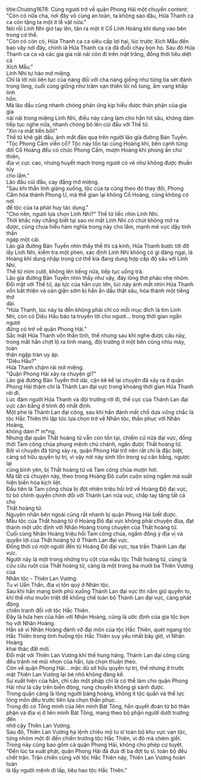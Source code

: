 title:Chương1678: Cùng ngươi trở về quận Phong Hải một chuyến
content:
"Còn có nữa cha, nơi đây vô cùng an toàn, ta không sao đâu, Hứa Thanh ca<br>ca còn tặng ta một ít lễ vật nữa."<br>Nói rồi Linh Nhi giơ tay lên, tản ra một ít Cổ Linh Hoàng khí dung vào bên<br>trong cơ thể.<br>"Còn có còn có, Hứa Thanh ca ca siêu cấp lợi hại, lúc trước Xích Mẫu đến<br>bao vây nơi đây, chính là Hứa Thanh ca ca đã đuổi chạy bọn họ. Sau đó Hứa<br>Thanh ca ca và các gia gia nãi nãi còn đi trên mặt trăng, đồng thời tiêu diệt cả<br>Xích Mẫu."<br>Linh Nhi tự hào mở miệng.<br>Chỉ là lời nói liên tục của nàng đối với cha nàng giống như từng tia sét đánh<br>trong lòng, cuối cùng giống như trăm vạn thiên lôi nổ tung, ầm vang khắp linh<br>hồn.<br>Mà lão đầu cũng nhanh chóng phản ứng kịp hiểu được thân phận của gia gia<br>nãi nãi trong miệng Linh Nhi, điều này càng làm cho hắn hít sâu, không dám<br>tiếp tục nghe nữa, nhanh chóng bò lên cúi đầu với Thế tử.<br>"Xin ra mắt tiền bối!"<br>Thế tử khẽ gật đầu, ánh mắt đảo qua trên người lão già đường Bản Tuyền.<br>"Tộc Phong Cấm viễn cổ? Tộc này tồn tại cùng Hoàng khí, bên cạnh từng<br>đời Cổ Hoàng đều có chức Phong Cấm, mượn Hoàng khí phong ấn chư thiên,<br>địa vị cực cao, nhưng huyết mạch trong ngươi có vẻ như không được thuần túy<br>cho lắm."<br>Lão đầu cúi đầu, cay đắng mở miệng.<br>"Sau khi thần linh giáng xuống, tộc của ta cũng theo đó thay đổi, Phong<br>Cấm hóa thành Phong U, mà thế gian lại không Cổ Hoàng, cũng không có nơi<br>để tộc của ta phát huy tác dụng."<br>"Cho nên, ngươi lựa chọn Linh Nhi?" Thế tử liếc nhìn Linh Nhi.<br>Thời khắc này chẳng biết tại sao mí mắt Linh Nhi có chút không mở ra<br>được, cũng chưa hiểu hàm nghĩa trong này cho lắm, mạnh mẽ vực dậy tinh thần<br>ngáp một cái.<br>Lão già đường Bản Tuyền nhìn thấy thế thì cả kinh, Hứa Thanh bước tới đỡ<br>lấy Linh Nhi, kiểm tra một phen, xác định Linh Nhi không có gì đáng ngại, là<br>Hoàng khí dung nhập trong cơ thể kia đang dung hợp cấp độ sâu với Linh Nhi.<br>Thế tử mỉm cười, không lên tiếng nữa, tiếp tục uống trà.<br>Lão già đường Bản Tuyền nhìn thấy như vậy, đáy lòng thở phào nhẹ nhõm.<br>Đối mặt với Thế tử, áp lực của hắn cực lớn, lúc này ánh mắt nhìn Hứa Thanh<br>vốn bất thiện và oán giận sớm bị hắn ẩn dấu thật sâu, hóa thành một tiếng thở<br>dài.<br>"Hứa Thanh, lúc này ta đến không phải chỉ có mỗi mục đích là tìm Linh<br>Nhi, còn có Diêu Hầu bảo ta truyền lời cho ngươi... trong thời gian ngắn ngươi<br>đừng có trở về quận Phong Hải."<br>Sắc mặt Hứa Thanh vốn thần tình, thế nhưng sau khi nghe được câu này,<br>trong mắt hắn chợt lộ ra tinh mang, đội trưởng ở một bên cũng nhíu mày, toàn<br>thân ngập tràn uy áp.<br>"Diêu Hầu?"<br>Hứa Thanh chậm rãi mở miệng.<br>"Quận Phong Hải xảy ra chuyện gì?"<br>Lão già đường Bản Tuyền thở dài, cặn kẽ kể lại chuyện đã xảy ra ở quận<br>Phong Hải thậm chí là Thánh Lan đại vực trong khoảng thời gian Hứa Thanh<br>rời đi.<br>Lúc đám người Hứa Thanh và đội trưởng rời đi, thế cục của Thánh Lan đại<br>vực cân bằng ở trình độ nhất định.<br>Một phe là Thánh Lan đại công, sau khi hắn đánh mất chỗ dựa vững chắc là<br>tộc Hắc Thiên thì lập tức lựa chọn trở về Nhân tộc, thần phục với Nhân Hoàng,<br>không dám l* m*ng.<br>Nhưng đại quân Thất hoàng tử vẫn còn tồn tại, chiếm cứ nửa đại vực, đồng<br>thời Tam công chúa phụng mệnh chủ chánh, ngăn được Thất hoàng tử.<br>Bởi vì chuyện đã từng xảy ra, quận Phong Hải trở nên rất chi là đặc biệt,<br>càng sở hữu quyền tự trị, vì vậy nơi này sinh tồn trong sự cân bằng, ngược lại<br>cũng bình yên, bị Thất hoàng tử và Tam công chúa mượn hơi.<br>Mà tất cả chuyện này, theo trong Hoàng Đô cuồn cuộn sóng ngầm mà xuất<br>hiện biến hóa kịch liệt.<br>Đầu tiên là Tam công chúa bị đột nhiên triệu hồi trở về Hoàng Đô đại vực,<br>từ bỏ chính quyền chính đối với Thánh Lan nửa vực, chắp tay tặng tất cả cho<br>Thất hoàng tử.<br>Nguyên nhân bên ngoài cũng rất nhanh bị quận Phong Hải biết được.<br>Mẫu tộc của Thất hoàng tử ở Hoàng Đô đại vực không phải chuyện đùa, đạt<br>thành một ước định với Nhân Hoàng trong chuyện của Thất hoàng tử.<br>Cuối cùng Nhân Hoàng triệu hồi Tam công chúa, ngầm đồng ý địa vị và<br>quyền lợi của Thất hoàng tử ở Thánh Lan đại vực.<br>Đồng thời có một người đến từ Hoàng Đô đại vực, tọa trấn Thánh Lan đại<br>vực.<br>Người này là một trong những trụ cột của mẫu tộc Thất hoàng tử, cũng là<br>cữu cữu ruột của Thất hoàng tử, càng là một trong ba mươi ba Thiên Vương của<br>Nhân tộc - Thiên Lan Vương.<br>Tu vi Uẩn Thần, địa vị tôn quý ở Nhân tộc.<br>Sau khi hắn mang binh phủ xuống Thánh Lan đại vực thì nắm giữ quyền to,<br>khí thế như muốn triệt để khống chế toàn bộ Thánh Lan đại vực, càng phát động<br>chiến tranh đối với tộc Hắc Thiên.<br>Đây là hứa hẹn của hắn với Nhân Hoàng, cũng là ước định của gia tộc bọn<br>họ với Nhân Hoàng.<br>Hắn sẽ vì Nhân Hoàng đánh vỡ đại môn của tộc Hắc Thiên, quét ngang tộc<br>Hắc Thiên trong tình huống tộc Hắc Thiên suy yếu nhất bây giờ, vì Nhân Hoàng<br>khai thác đất mới.<br>Đối mặt với Thiên Lan Vương khí thế hung hăng, Thánh Lan đại công cũng<br>đều tránh né mũi nhọn của hắn, lựa chọn thuận theo.<br>Còn về quận Phong Hải... mặc dù sở hữu quyền tự trị, thế nhưng ở trước<br>mặt Thiên Lan Vương lại bé nhỏ không đáng kể.<br>Sự xuất hiện của hắn, chỉ cần một pháp chỉ là có thể làm cho quận Phong<br>Hải như lá cây trên biển động, rung chuyển không gì sánh được.<br>Trong quận càng là lòng người bàng hoàng, không ít tộc quần và thế lực<br>tông môn đều trước tiên lựa chọn thần phục.<br>Trong đó có Tổng minh của liên minh Bát Tông, hắn quyết đoán từ bỏ thân<br>phận và địa vị ở liên minh Bát Tông, mang theo bộ phận người dưới trướng đến<br>nhờ cậy Thiên Lan Vương.<br>Sau đó, Thiên Lan Vương hạ lệnh chiêu mộ tu sĩ toàn bộ khu vực vạn tộc,<br>từng nhóm một đi đến chiến trường tộc Hắc Thiên, vì đó mà chém giết.<br>Trong này cũng bao gồm cả quận Phong Hải, không cho phép cự tuyệt.<br>"Đến lúc ta xuất phát, quận Phong Hải đã đưa đi ba đợt tu sĩ, toàn bộ đều<br>chết trận. Trận chiến cùng với tộc Hắc Thiên này, Thiên Lan Vương hoàn toàn<br>là lấy người mệnh đi lấp, tiêu hao tộc Hắc Thiên."